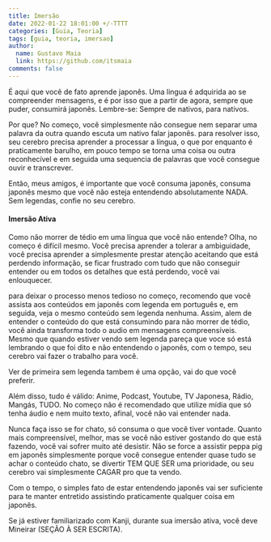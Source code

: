 ```yaml
---
title: Imersão
date: 2022-01-22 18:01:00 +/-TTTT
categories: [Guia, Teoria]
tags: [guia, teoria, imersao]
author:
  name: Gustavo Maia
  link: https://github.com/itsmaia
comments: false
---
```


É aqui que você de fato aprende japonês. Uma lingua é adquirida ao se compreender mensagens, e é por isso que a partir de agora, sempre que puder, consumirá japonês. Lembre-se: Sempre de nativos, para nativos. 

Por que? No começo, você simplesmente não consegue nem separar uma palavra da outra quando escuta um nativo falar japonês. para resolver isso, seu cerebro precisa aprender a processar a língua, o que por enquanto é praticamente barulho, em pouco tempo se torna uma coisa ou outra reconhecível e em seguida uma sequencia de palavras que você consegue ouvir e transcrever.

Então, meus amigos, é importante que você consuma japonês, consuma japonês mesmo que você não esteja entendendo absolutamente NADA. Sem legendas, confie no seu cerebro.

#### Imersão Ativa

Como não morrer de tédio em uma língua que você não entende? Olha, no começo é difícil mesmo. Você precisa aprender a tolerar a ambiguidade, você precisa aprender a simplesmente prestar atenção aceitando que está perdendo informação, se ficar frustrado com tudo que não conseguir entender ou em todos os detalhes que está perdendo, você vai enlouquecer.

para deixar o processo menos tedioso no começo, recomendo que você assista aos conteúdos em japonês com legenda em português e, em seguida, veja o mesmo conteúdo sem legenda nenhuma. Assim, alem de entender o conteúdo do que está consumindo para não morrer de tédio, você ainda transforma todo o audio em mensagens compreensíveis. Mesmo que quando estiver vendo sem legenda pareça que voce só está lembrando o que foi dito e não entendendo o japonês, com o tempo, seu cerebro vai fazer o trabalho para você.

Ver de primeira sem legenda tambem é uma opção, vai do que você preferir.

Além disso, tudo é válido: Anime, Podcast, Youtube, TV Japonesa, Rádio, Mangás, TUDO. No começo não é recomendado que utilize mídia que só tenha áudio e nem muito texto, afinal, você não vai entender nada.

Nunca faça isso se for chato, só consuma o que você tiver vontade. Quanto mais compreensível, melhor, mas se você não estiver gostando do que está fazendo, você vai sofrer muito até desistir. Não se force a assistir peppa pig em japonês simplesmente porque você consegue entender quase tudo se achar o conteúdo chato, se divertir TEM QUE SER uma prioridade, ou seu cerebro vai simplesmente CAGAR pro que ta vendo.

Com o tempo, o simples fato de estar entendendo japonês vai ser suficiente para te manter entretido assistindo praticamente qualquer coisa em japonês.

Se já estiver familiarizado com Kanji, durante sua imersão ativa, você deve Mineirar (SEÇÃO À SER ESCRITA).

